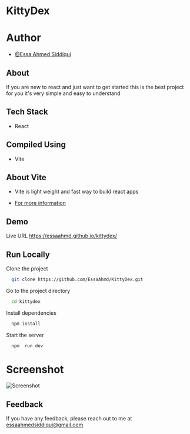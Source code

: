 # KittyDex


# Author

- [@Essa Ahmed Siddiqui](https://github.com/EssaAhmd/)

## About
If you are new to react and just want to get started this is the best project for you it's very simple and easy to understand

## Tech Stack
- React

## Compiled Using
- Vite

## About Vite
- Vite is light weight and fast way to build react apps 

- [For more information](https://github.com/vitejs/vite)


## Demo

Live URL
https://essaahmd.github.io/kittydex/


## Run Locally

Clone the project

```bash
  git clone https://github.com/EssaAhmd/KittyDex.git
```

Go to the project directory

```bash
  cd kittydex
```

Install dependencies

```bash
  npm install
```

Start the server

```bash
  npm  run dev
```


# Screenshot
![Screenshot](https://user-images.githubusercontent.com/100959596/198848264-3aacac68-cdf2-42f5-85a8-0de11d2b03c8.png)







## Feedback

If you have any feedback, please reach out to me at essaahmedsiddiqui@gmail.com
